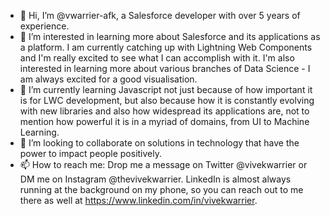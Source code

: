 - 👋 Hi, I’m @vwarrier-afk, a Salesforce developer with over 5 years of experience. 
- 👀 I’m interested in learning more about Salesforce and its applications as a platform. I am currently catching up with Lightning Web Components and I'm really excited
to see what I can accomplish with it. I'm also interested in learning more about various branches of Data Science - I am always excited for a good visualisation.
- 🌱 I’m currently learning Javascript not just because of how important it is for LWC development, but also because how it is constantly evolving with new libraries and also
how widespread its applications are, not to mention how powerful it is in a myriad of domains, from UI to Machine Learning.
- 💞️ I’m looking to collaborate on solutions in technology that have the power to impact people positively.
- 📫 How to reach me: Drop me a message on Twitter @vivekwarrier or DM me on Instagram @thevivekwarrier. LinkedIn is almost always running at the background on my phone, so you 
can reach out to me there as well at https://www.linkedin.com/in/vivekwarrier.

<!---
vwarrier-afk/vwarrier-afk is a ✨ special ✨ repository because its `README.md` (this file) appears on your GitHub profile.
You can click the Preview link to take a look at your changes.
--->
